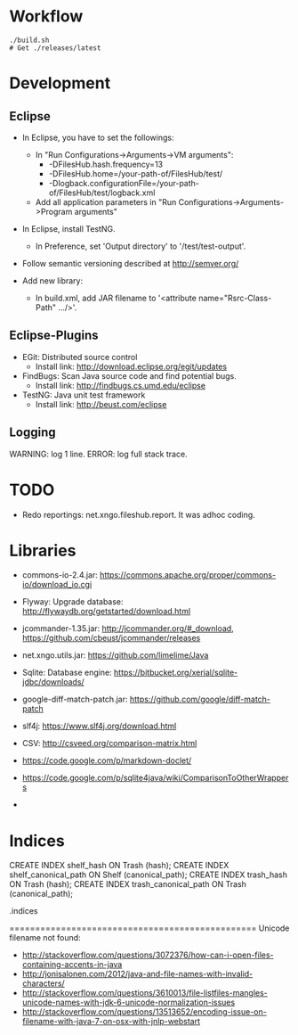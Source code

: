 # Workflow
	./build.sh
	# Get ./releases/latest


Development
============

  Eclipse
  --------
  * In Eclipse, you have to set the followings:
  	* In "Run Configurations->Arguments->VM arguments": 
  	   * -DFilesHub.hash.frequency=13
  	   * -DFilesHub.home=/your-path-of/FilesHub/test/
  	   * -Dlogback.configurationFile=/your-path-of/FilesHub/test/logback.xml
  	- Add all application parameters in "Run Configurations->Arguments->Program arguments"
  * In Eclipse, install TestNG.
      * In Preference, set 'Output directory' to '/test/test-output'.

  * Follow semantic versioning described at http://semver.org/
  * Add new library:
      * In build.xml, add JAR filename to '<attribute name="Rsrc-Class-Path" .../>'.

  Eclipse-Plugins
  ---------------
  * EGit: Distributed source control
      * Install link: http://download.eclipse.org/egit/updates  
  * FindBugs: Scan Java source code and find potential bugs.
      * Install link: http://findbugs.cs.umd.edu/eclipse
  * TestNG: Java unit test framework
      * Install link: http://beust.com/eclipse

  Logging
  ---------------
  WARNING: log 1 line.
  ERROR: log full stack trace.
  
TODO
============
  * Redo reportings: net.xngo.fileshub.report. It was adhoc coding.
      
Libraries
==========
  * commons-io-2.4.jar: https://commons.apache.org/proper/commons-io/download_io.cgi
  * Flyway: Upgrade database: http://flywaydb.org/getstarted/download.html
  * jcommander-1.35.jar: http://jcommander.org/#_download, https://github.com/cbeust/jcommander/releases
  * net.xngo.utils.jar: https://github.com/limelime/Java
  * Sqlite: Database engine: https://bitbucket.org/xerial/sqlite-jdbc/downloads/
  * google-diff-match-patch.jar: https://github.com/google/diff-match-patch
  * slf4j: https://www.slf4j.org/download.html
  
    
  * CSV: http://csveed.org/comparison-matrix.html
  * https://code.google.com/p/markdown-doclet/ 
  * https://code.google.com/p/sqlite4java/wiki/ComparisonToOtherWrappers
  * 

Indices
========
CREATE INDEX shelf_hash ON Trash (hash);
CREATE INDEX shelf_canonical_path ON Shelf (canonical_path);
CREATE INDEX trash_hash ON Trash (hash);
CREATE INDEX trash_canonical_path ON Trash (canonical_path);

.indices

================================================
Unicode filename not found: 
  * http://stackoverflow.com/questions/3072376/how-can-i-open-files-containing-accents-in-java
  * http://jonisalonen.com/2012/java-and-file-names-with-invalid-characters/
  * http://stackoverflow.com/questions/3610013/file-listfiles-mangles-unicode-names-with-jdk-6-unicode-normalization-issues
  * http://stackoverflow.com/questions/13513652/encoding-issue-on-filename-with-java-7-on-osx-with-jnlp-webstart
  

